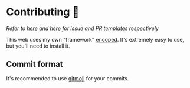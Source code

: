 # **Contributing :beers:**

_Refer to [here](./PULL_REQUEST_TEMPLATE.md) and [here](./ISSUE_TEMPLATE/) for issue and PR templates respectively_

This web uses my own "framework" [encoped](https://github.com/Brian3647/encoped). It's extremely easy to use, but you'll need to install it.

## **Commit format**

It's recommended to use [gitmoji](https://github.com/carloscuesta/gitmoji-cli) for your commits.
